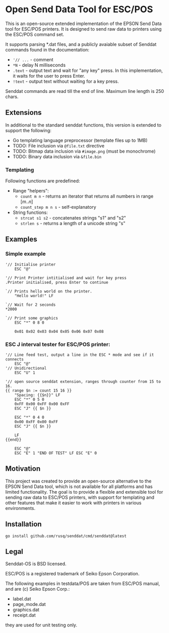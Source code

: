 # Open Send Data Tool for ESC/POS

This is an open-source extended implementation of the EPSON Send Data tool for
ESC/POS printers. It is designed to send raw data to printers using the ESC/POS
command set.

It supports parsing \*.dat files, and a publicly avaiable subset of Senddat
commands found in the documentation:

- `'// ...` - comment
- `*N` - delay N milliseconds
- `.text` - output text and wait for "any key" press.  In this implementation,
  it waits for the user to press Enter.
- `!text` - output text without waiting for a key press.

Senddat commands are read till the end of line. Maximum line length is 250 chars.

## Extensions
In additional to the standard senddat functions, this version is extended to
support the following:

- Go templating language preprocessor (template files up to 1MB)
- TODO: File inclusion via `@file.txt` directive
- TODO: Bitmap data inclusion via `#image.png` (must be monochrome)
- TODO: Binary data inclusion via `&file.bin`

### Templating
Following functions are predefined:

- Range "helpers":
    - `count m n` - returns an iterator that returns all numbers in range $[m..n]$
    - `count_step m n s` - self-explanatory
- String functions:
    - `strcat s1 s2` - concatenates strings "s1" and "s2"
    - `strlen s` - returns a length of a unicode string "s"


## Examples

### Simple example
```plain
'// Initialise printer
    ESC "@"

'// Print Printer intitialised and wait for key press
.Printer initialised, press Enter to continue

`// Prints hello world on the printer.
    "Hello world!" LF

`// Wait for 2 seconds
*2000

`// Print some graphics
    ESC "*" 0 8 0

    0x01 0x02 0x03 0x04 0x05 0x06 0x07 0x08
```

### ESC J interval tester for ESC/POS printer:
```plain
'// Line feed test, output a line in the ESC * mode and see if it connects
    ESC "@"
'// Unidirectional
    ESC "U" 1

'// open source senddat extension, ranges through counter from 15 to 16.
{{ range $n := count 15 16 }}
	"Spacing: {{$n}}" LF
	ESC "*" 0 5 0
	0xFF 0x00 0xFF 0x00 0xFF
	ESC "J" {{ $n }}

	ESC "*" 0 4 0
	0x00 0xFF 0x00 0xFF
	ESC "J" {{ $n }}

	LF
{{end}}

    ESC "@"
    ESC "E" 1 "END OF TEST" LF ESC "E" 0
```

## Motivation
This project was created to provide an open-source alternative to the EPSON
Send Data tool, which is not available for all platforms and has limited
functionality. The goal is to provide a flexible and extensible tool for
sending raw data to ESC/POS printers, with support for templating and other
features that make it easier to work with printers in various environments.

## Installation
```shell
go install github.com/rusq/senddat/cmd/senddat@latest
```

## Legal
Senddat-OS is BSD licensed.

ESC/POS is a registered trademark of Seiko Epson Corporation.

The following examples in testdata/POS are taken from ESC/POS manual, and are (c) Seiko Epson Corp.:
- label.dat
- page_mode.dat
- graphics.dat
- receipt.dat

they are used for unit testing only.
